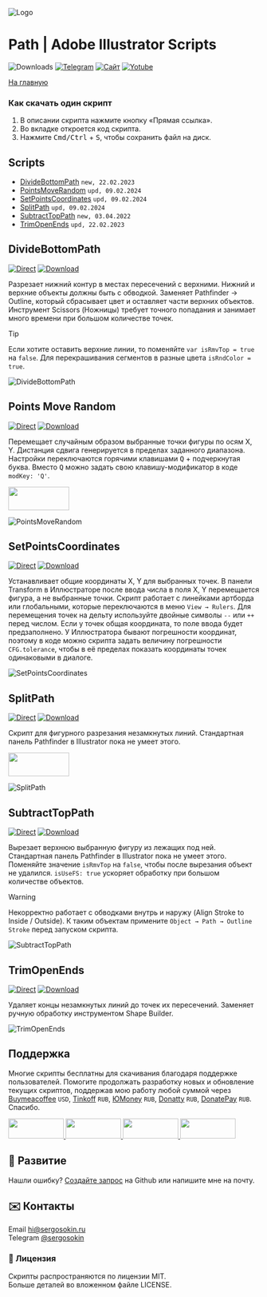 ![Logo](https://i.ibb.co/mF018gV/emblem.png)

# Path | Adobe Illustrator Scripts

![Downloads](https://img.shields.io/badge/Скачивания-26k-27CF7D.svg) [![Telegram](https://img.shields.io/badge/Telegram--канал-%40aiscripts-0088CC.svg)](https://t.me/aiscripts) [![Сайт](https://img.shields.io/badge/Сайт-ais.sergosoikn.ru-FF7548.svg)](https://ais.sergosokin.ru) [![Yotube](https://img.shields.io/badge/Youtube-%40SergOsokinArt-FF0000.svg)](https://www.youtube.com/c/SergOsokinArt/videos)

[На главную](../README.ru.md)

### Как скачать один скрипт
1. В описании скрипта нажмите кнопку «Прямая ссылка».
2. Во вкладке откроется код скрипта.
3. Нажмите <kbd>Cmd/Ctrl</kbd> + <kbd>S</kbd>, чтобы сохранить файл на диск.

## Scripts
* [DivideBottomPath](https://github.com/creold/illustrator-scripts/blob/master/md/Path.ru.md#dividebottompath) `new, 22.02.2023`
* [PointsMoveRandom](https://github.com/creold/illustrator-scripts/blob/master/md/Path.ru.md#pointsmoverandom) `upd, 09.02.2024`
* [SetPointsCoordinates](https://github.com/creold/illustrator-scripts/blob/master/md/Path.ru.md#setpointscoordinates) `upd, 09.02.2024`
* [SplitPath](https://github.com/creold/illustrator-scripts/blob/master/md/Path.ru.md#splitpath) `upd, 09.02.2024`
* [SubtractTopPath](https://github.com/creold/illustrator-scripts/blob/master/md/Path.ru.md#subtracttoppath) `new, 03.04.2022`
* [TrimOpenEnds](https://github.com/creold/illustrator-scripts/blob/master/md/Path.ru.md#trimopenends) `upd, 22.02.2023`

## DivideBottomPath
[![Direct](https://img.shields.io/badge/Прямая%20ссылка-DivideBottomPath.jsx-FF6900.svg)](https://rebrand.ly/divbottp) [![Download](https://img.shields.io/badge/Скачать%20все-Zip--архив-0088CC.svg)](https://bit.ly/2M0j95N)

Разрезает нижний контур в местах пересечений с верхними. Нижний и верхние объекты должны быть с обводкой. Заменяет Pathfinder → Outline, который сбрасывает цвет и оставляет части верхних объектов. Инструмент Scissors (Ножницы) требует точного попадания и занимает много времени при большом количестве точек.  

> [!TIP]   
> Если хотите оставить верхние линии, то поменяйте `var isRmvTop = true` на `false`. Для перекрашивания сегментов в разные цвета `isRndColor = true`.

![DivideBottomPath](https://i.ibb.co/LrKDtTz/Divide-Bottom-Path.gif)

## Points Move Random
[![Direct](https://img.shields.io/badge/Прямая%20ссылка-PointsMoveRandom.jsx-FF6900.svg)](https://rebrand.ly/ptsmovrnd) [![Download](https://img.shields.io/badge/Скачать%20все-Zip--архив-0088CC.svg)](https://bit.ly/2M0j95N)

Перемещает случайным образом выбранные точки фигуры по осям X, Y. Дистанция сдвига генерируется в пределах заданного диапазона. Настройки переключаются горячими клавишами <kbd>Q</kbd> + подчеркнутая буква. Вместо <kbd>Q</kbd> можно задать свою клавишу-модификатор в коде `modKey: 'Q'`.

<a href="https://youtu.be/9wVTDWUAEmE">
  <img width="122" height="47" src="https://i.ibb.co/02CqYYR/youtube-badge-ru.png">
</a>

![PointsMoveRandom](https://i.ibb.co/qNpdKTr/Points-Move-Random.gif)

## SetPointsCoordinates
[![Direct](https://img.shields.io/badge/Прямая%20ссылка-SetPointsCoordinates.jsx-FF6900.svg)](https://rebrand.ly/setptscrds) [![Download](https://img.shields.io/badge/Скачать%20все-Zip--архив-0088CC.svg)](https://bit.ly/2M0j95N)

Устанавливает общие координаты X, Y для выбранных точек. В панели Transform в Иллюстраторе после ввода числа в поля X, Y перемещается фигура, а не выбранные точки. Скрипт работает с линейками артборда или глобальными, которые переключаются в меню `View → Rulers`. Для перемещения точек на дельту используйте двойные символы `--` или `++` перед числом. Если у точек общая координата, то поле ввода будет предзаполнено. У Иллюстратора бывают погрешности координат, поэтому в коде можно скрипта задать величину погрешности `CFG.tolerance`, чтобы в её пределах показать координаты точек одинаковыми в диалоге.

![SetPointsCoordinates](https://i.ibb.co/KmR2gSS/Set-Points-Coordinates.gif)

## SplitPath
[![Direct](https://img.shields.io/badge/Прямая%20ссылка-SplitPath.jsx-FF6900.svg)](https://rebrand.ly/splpath) [![Download](https://img.shields.io/badge/Скачать%20все-Zip--архив-0088CC.svg)](https://bit.ly/2M0j95N)

Скрипт для фигурного разрезания незамкнутых линий. Стандартная панель Pathfinder в Illustrator пока не умеет этого.   

<a href="https://youtu.be/1_vUUFkTwxk">
  <img width="122" height="47" src="https://i.ibb.co/02CqYYR/youtube-badge-ru.png">
</a>

![SplitPath](https://i.ibb.co/c6HNZwJ/Split-Path.gif)

## SubtractTopPath
[![Direct](https://img.shields.io/badge/Прямая%20ссылка-SubtractTopPath.jsx-FF6900.svg)](https://rebrand.ly/subtoppath) [![Download](https://img.shields.io/badge/Скачать%20все-Zip--архив-0088CC.svg)](https://bit.ly/2M0j95N)

Вырезает верхнюю выбранную фигуру из лежащих под ней. Стандартная панель Pathfinder в Illustrator пока не умеет этого. Поменяйте значение `isRmvTop` на `false`, чтобы после вырезания объект не удалился. `isUseFS: true` ускоряет обработку при большом количестве объектов. 

> [!WARNING]   
> Некорректно работает с обводками внутрь и наружу (Align Stroke to Inside /  Outside). К таким объектам примените `Object → Path → Outline Stroke` перед запуском скрипта.

![SubtractTopPath](https://i.ibb.co/B3QL4k2/Subtract-Top-Path.gif)

## TrimOpenEnds
[![Direct](https://img.shields.io/badge/Прямая%20ссылка-TrimOpenEnds.jsx-FF6900.svg)](https://rebrand.ly/trimends) [![Download](https://img.shields.io/badge/Скачать%20все-Zip--архив-0088CC.svg)](https://bit.ly/2M0j95N)

Удаляет концы незамкнутых линий до точек их пересечений. Заменяет ручную обработку инструментом Shape Builder.  

![TrimOpenEnds](https://i.ibb.co/J3ct3KN/Trim-Open-Ends.gif)

## Поддержка
Многие скрипты бесплатны для скачивания благодаря поддержке пользователей. Помогите продолжать разработку новых и обновление текущих скриптов, поддержав мою работу любой суммой через [Buymeacoffee] `USD`, [Tinkoff] `RUB`, [ЮMoney] `RUB`, [Donatty] `RUB`, [DonatePay] `RUB`. Спасибо.   

[Buymeacoffee]: https://www.buymeacoffee.com/aiscripts
[Tinkoff]: https://www.tinkoff.ru/rm/osokin.sergey127/SN67U9405/
[ЮMoney]: https://yoomoney.ru/to/410011149615582
[Donatty]: https://donatty.com/sergosokin
[DonatePay]: https://new.donatepay.ru/@osokin

<a href="https://www.buymeacoffee.com/aiscripts">
  <img width="111" height="40" src="https://i.ibb.co/0ssTJQ1/bmc-badge.png">
</a>

<a href="https://yoomoney.ru/to/410011149615582">
  <img width="111" height="40" src="https://i.ibb.co/wwrYWJ5/yoomoney-badge.png">
</a>

<a href="https://donatty.com/sergosokin">
  <img width="111" height="40" src="https://i.ibb.co/s61FGCn/donatty-badge.png">
</a>

<a href="https://new.donatepay.ru/@osokin">
  <img width="111" height="40" src="https://i.ibb.co/0KJ94ND/donatepay-badge.png">
</a>

## 🤝 Развитие

Нашли ошибку? [Создайте запрос](https://github.com/creold/illustrator-scripts/issues) на Github или напишите мне на почту.

## ✉️ Контакты
Email <hi@sergosokin.ru>  
Telegram [@sergosokin](https://t.me/sergosokin)

### 📝 Лицензия

Скрипты распространяются по лицензии MIT.   
Больше деталей во вложенном файле LICENSE.